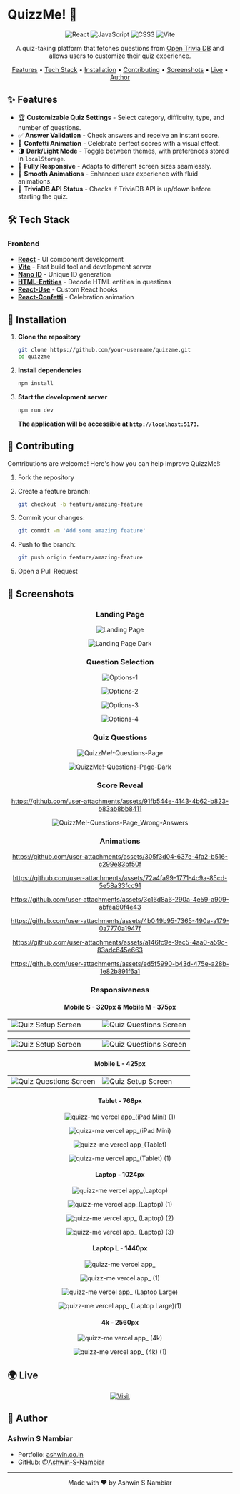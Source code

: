 # QuizzMe! 💬

<div align="center">

![React](https://img.shields.io/badge/React-20232A?style=for-the-badge&logo=react&logoColor=61DAFB)
![JavaScript](https://img.shields.io/badge/JavaScript-F7DF1E?style=for-the-badge&logo=javascript&logoColor=black)
![CSS3](https://img.shields.io/badge/CSS3-1572B6?style=for-the-badge&logo=css3&logoColor=white)
![Vite](https://img.shields.io/badge/Vite-646CFF?style=for-the-badge&logo=vite&logoColor=white)

A quiz-taking platform that fetches questions from [Open Trivia DB](https://opentdb.com/api_config.php) and allows users to customize their quiz experience.

[Features](#-features) • [Tech Stack](#-tech-stack) • [Installation](#-installation) • [Contributing](#-contributing) • [Screenshots](#-screenshots) • [Live](#-live) • [Author](#-author)

</div>

## ✨ Features

- 🏆 **Customizable Quiz Settings** - Select category, difficulty, type, and number of questions.
- ✅ **Answer Validation** - Check answers and receive an instant score.
- 🎉 **Confetti Animation** - Celebrate perfect scores with a visual effect.
- 🌗 **Dark/Light Mode** - Toggle between themes, with preferences stored in `localStorage`.
- 📱 **Fully Responsive** - Adapts to different screen sizes seamlessly.
- 🎨 **Smooth Animations** - Enhanced user experience with fluid animations.
- 🚨 **TriviaDB API Status** - Checks if TriviaDB API is up/down before starting the quiz.

## 🛠 Tech Stack

### Frontend
- **[React](https://reactjs.org/)** - UI component development
- **[Vite](https://vitejs.dev/)** - Fast build tool and development server
- **[Nano ID](https://www.npmjs.com/package/nanoid)** - Unique ID generation
- **[HTML-Entities](https://www.npmjs.com/package/html-entities)** - Decode HTML entities in questions
- **[React-Use](https://www.npmjs.com/package/react-use)** - Custom React hooks
- **[React-Confetti](https://www.npmjs.com/package/react-confetti)** - Celebration animation

## 🚀 Installation

1. **Clone the repository**
   ```bash
   git clone https://github.com/your-username/quizzme.git
   cd quizzme
   ```

2. **Install dependencies**
   ```bash
   npm install
   ```

3. **Start the development server**
   ```bash
   npm run dev
   ```
   **The application will be accessible at `http://localhost:5173`.**

## 🤝 Contributing

Contributions are welcome! Here's how you can help improve QuizzMe!:

1. Fork the repository
2. Create a feature branch:

   ```bash
   git checkout -b feature/amazing-feature
   ```

3. Commit your changes:

   ```bash
   git commit -m 'Add some amazing feature'
   ```

4. Push to the branch:

   ```bash
   git push origin feature/amazing-feature
   ```

5. Open a Pull Request

## 📸 Screenshots

<div align="center">

### **Landing Page**
![Landing Page](https://github.com/user-attachments/assets/46b8d8c9-8b40-4c20-9668-057ec5d7abc9)

![Landing Page Dark](https://github.com/user-attachments/assets/2e0fa692-1295-4915-84f2-45b47228e29e)

### **Question Selection**
![Options-1](https://github.com/user-attachments/assets/a0056cd4-0a90-43c6-850d-eeaed031eb5b)

![Options-2](https://github.com/user-attachments/assets/09208ccd-8749-4c3f-b653-ba9b0f5e9790)

![Options-3](https://github.com/user-attachments/assets/33992cda-229e-4b52-b683-e0b822331422)

![Options-4](https://github.com/user-attachments/assets/0c7c7222-38f9-43d4-ac50-ce84aaa735fe)

### **Quiz Questions**
![QuizzMe!-Questions-Page](https://github.com/user-attachments/assets/7d5bf1b9-809a-4d6d-81ac-8d0bff18f728)

![QuizzMe!-Questions-Page-Dark](https://github.com/user-attachments/assets/9f7f7783-bd27-488c-ae79-026a2e4e4032)

### **Score Reveal**

https://github.com/user-attachments/assets/91fb544e-4143-4b62-b823-b83ab8bb8411

![QuizzMe!-Questions-Page_Wrong-Answers](https://github.com/user-attachments/assets/3d4080bc-e72e-4bed-b7d9-bdaffacdc20e)

### **Animations**

https://github.com/user-attachments/assets/305f3d04-637e-4fa2-b516-c299e83bf50f

https://github.com/user-attachments/assets/72a4fa99-1771-4c9a-85cd-5e58a33fcc91

https://github.com/user-attachments/assets/3c16d8a6-290a-4e59-a909-abfea60f4e43

https://github.com/user-attachments/assets/4b049b95-7365-490a-a179-0a7770a1947f

https://github.com/user-attachments/assets/a146fc9e-9ac5-4aa0-a59c-83adc645e663

https://github.com/user-attachments/assets/ed5f5990-b43d-475e-a28b-1e82b891f6a1

### **Responsiveness**
#### Mobile S - 320px & Mobile M - 375px

<table>
<tr>
<td width="50%">
  <img src="https://github.com/user-attachments/assets/15a0dd40-f0de-4fdb-839b-6c0d1a0ea2ee" alt="Quiz Setup Screen"/>
</td>
<td width="50%">
  <img src="https://github.com/user-attachments/assets/32c72a61-9770-4e64-836e-fcb5dfb126c0" alt="Quiz Questions Screen"/>
</td>
</tr>
</table>

<table>
<tr>
<td width="50%">
  <img src="https://github.com/user-attachments/assets/ba6e6945-4cda-44db-9ffb-2d21e20bacbb" alt="Quiz Setup Screen" />
</td>
<td width="50%">
  <img src="https://github.com/user-attachments/assets/c5bb1416-c487-4272-b24a-b4a319f90c16" alt="Quiz Questions Screen" />
</td>
</tr>
</table>

#### Mobile L - 425px

<table>
<tr>
<td width="50%">
  <img src="https://github.com/user-attachments/assets/651a50f2-b511-4988-8767-6aada3c58dbb" alt="Quiz Questions Screen" />
</td>
<td width="50%">
  <img src="https://github.com/user-attachments/assets/a13e2b8f-3c1d-4f9e-a570-f2e4e6588757" alt="Quiz Setup Screen" />
</td>
</tr>
</table>

#### Tablet - 768px
![quizz-me vercel app_(iPad Mini) (1)](https://github.com/user-attachments/assets/1722e06f-9da3-4f4f-aef3-12d53ca381d5)

![quizz-me vercel app_(iPad Mini)](https://github.com/user-attachments/assets/21f20961-1b09-462c-814d-790839a8cadf)

![quizz-me vercel app_(Tablet)](https://github.com/user-attachments/assets/6789267e-2548-4b93-b744-eb91292f1fec)

![quizz-me vercel app_(Tablet) (1)](https://github.com/user-attachments/assets/543daf52-d62d-4b5a-8fe9-08895c9bc266)


#### Laptop - 1024px
![quizz-me vercel app_(Laptop)](https://github.com/user-attachments/assets/93965029-f9e5-4272-9816-7f61d9196801)

![quizz-me vercel app_(Laptop) (1)](https://github.com/user-attachments/assets/854e7293-1860-4edc-9f78-948c72f744d0)

![quizz-me vercel app_ (Laptop) (2)](https://github.com/user-attachments/assets/a02de169-85c0-451b-bfbd-ffd15fddfce5)

![quizz-me vercel app_ (Laptop) (3)](https://github.com/user-attachments/assets/4b162ccb-12fb-4754-b4a2-9c1308356c74)

#### Laptop L - 1440px
![quizz-me vercel app_](https://github.com/user-attachments/assets/f6297572-4308-47db-9360-f3aa8190c0b4)

![quizz-me vercel app_ (1)](https://github.com/user-attachments/assets/dbd3073e-9b58-4cb7-bb42-c46a20c8f92a)

![quizz-me vercel app_ (Laptop Large)](https://github.com/user-attachments/assets/3b5d649c-9b9b-4b2b-9b5e-88f59901ee6f)

![quizz-me vercel app_ (Laptop Large)(1)](https://github.com/user-attachments/assets/ecc51a7f-ba9b-4759-9cee-98774901010f)

#### 4k - 2560px
![quizz-me vercel app_ (4k)](https://github.com/user-attachments/assets/4c8c6c06-3bf3-4882-812a-10ff1b5c0645)

![quizz-me vercel app_ (4k) (1)](https://github.com/user-attachments/assets/2a73f0c8-c46b-426b-b86c-c8d6eba94b01)

</div>

## 🌍 Live

<div align="center">

[![Visit](https://img.shields.io/badge/Visit_Site-000?style=for-the-badge&logo=vercel&logoColor=white)](https://quizz-me.vercel.app/)

</div>

## 👤 Author

### Ashwin S Nambiar
- Portfolio: [ashwin.co.in](https://ashwin.co.in)
- GitHub: [@Ashwin-S-Nambiar](https://github.com/Ashwin-S-Nambiar)

---

<div align="center">
Made with ❤️ by Ashwin S Nambiar
</div>
